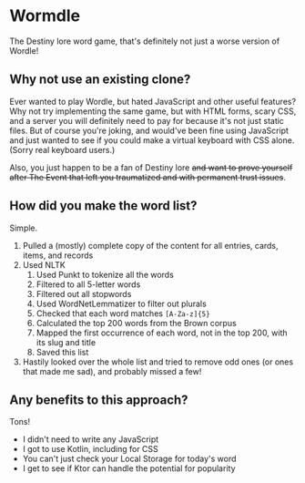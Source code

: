 # Wormdle

The Destiny lore word game, that's definitely not just a worse version of Wordle!

## Why not use an existing clone?

Ever wanted to play Wordle, but hated JavaScript and other useful features?
Why not try implementing the same game, but with HTML forms, scary CSS, and a server you will definitely need to pay
for because it's not just static files. But of course you're joking, and would've been fine using JavaScript and just
wanted to see if you could make a virtual keyboard with CSS alone. (Sorry real keyboard users.)

Also, you just happen to be a fan of Destiny lore ~~and want to prove yourself after The Event that left you traumatized
and with permanent trust issues~~.

## How did you make the word list?

Simple.

1. Pulled a (mostly) complete copy of the content for all entries, cards, items, and records
2. Used NLTK
   1. Used Punkt to tokenize all the words
   2. Filtered to all 5-letter words
   3. Filtered out all stopwords
   4. Used WordNetLemmatizer to filter out plurals
   5. Checked that each word matches `[A-Za-z]{5}`
   6. Calculated the top 200 words from the Brown corpus
   7. Mapped the first occurrence of each word, not in the top 200, with its slug and title
   8. Saved this list
3. Hastily looked over the whole list and tried to remove odd ones (or ones that made me sad), and probably missed a few!

## Any benefits to this approach?

Tons!

- I didn't need to write any JavaScript
- I got to use Kotlin, including for CSS
- You can't just check your Local Storage for today's word
- I get to see if Ktor can handle the potential for popularity
